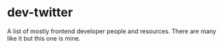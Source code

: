 # dev-twitter
A list of mostly frontend developer people and resources. There are many like it but this one is mine.
